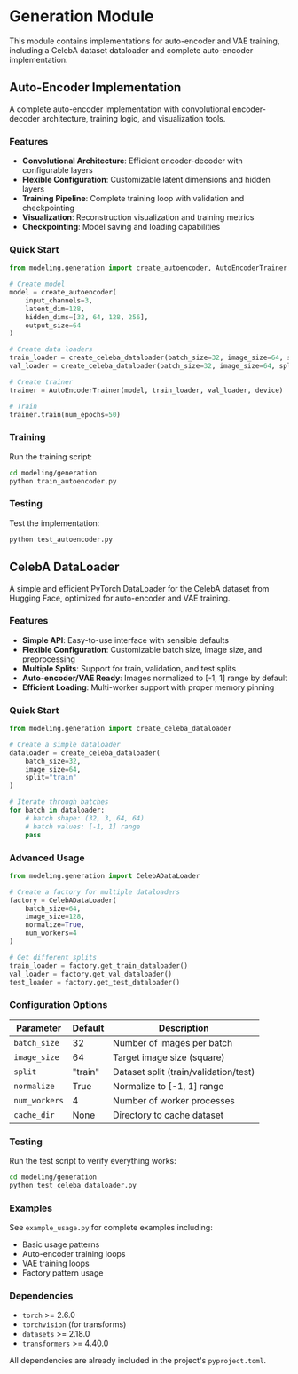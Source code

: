 # Generation Module

This module contains implementations for auto-encoder and VAE training, including a CelebA dataset dataloader and complete auto-encoder implementation.

## Auto-Encoder Implementation

A complete auto-encoder implementation with convolutional encoder-decoder architecture, training logic, and visualization tools.

### Features

- **Convolutional Architecture**: Efficient encoder-decoder with configurable layers
- **Flexible Configuration**: Customizable latent dimensions and hidden layers
- **Training Pipeline**: Complete training loop with validation and checkpointing
- **Visualization**: Reconstruction visualization and training metrics
- **Checkpointing**: Model saving and loading capabilities

### Quick Start

```python
from modeling.generation import create_autoencoder, AutoEncoderTrainer, create_celeba_dataloader

# Create model
model = create_autoencoder(
    input_channels=3,
    latent_dim=128,
    hidden_dims=[32, 64, 128, 256],
    output_size=64
)

# Create data loaders
train_loader = create_celeba_dataloader(batch_size=32, image_size=64, split="train")
val_loader = create_celeba_dataloader(batch_size=32, image_size=64, split="validation")

# Create trainer
trainer = AutoEncoderTrainer(model, train_loader, val_loader, device)

# Train
trainer.train(num_epochs=50)
```

### Training

Run the training script:

```bash
cd modeling/generation
python train_autoencoder.py
```

### Testing

Test the implementation:

```bash
python test_autoencoder.py
```

## CelebA DataLoader

A simple and efficient PyTorch DataLoader for the CelebA dataset from Hugging Face, optimized for auto-encoder and VAE training.

### Features

- **Simple API**: Easy-to-use interface with sensible defaults
- **Flexible Configuration**: Customizable batch size, image size, and preprocessing
- **Multiple Splits**: Support for train, validation, and test splits
- **Auto-encoder/VAE Ready**: Images normalized to [-1, 1] range by default
- **Efficient Loading**: Multi-worker support with proper memory pinning

### Quick Start

```python
from modeling.generation import create_celeba_dataloader

# Create a simple dataloader
dataloader = create_celeba_dataloader(
    batch_size=32,
    image_size=64,
    split="train"
)

# Iterate through batches
for batch in dataloader:
    # batch shape: (32, 3, 64, 64)
    # batch values: [-1, 1] range
    pass
```

### Advanced Usage

```python
from modeling.generation import CelebADataLoader

# Create a factory for multiple dataloaders
factory = CelebADataLoader(
    batch_size=64,
    image_size=128,
    normalize=True,
    num_workers=4
)

# Get different splits
train_loader = factory.get_train_dataloader()
val_loader = factory.get_val_dataloader()
test_loader = factory.get_test_dataloader()
```

### Configuration Options

| Parameter     | Default | Description                           |
| ------------- | ------- | ------------------------------------- |
| `batch_size`  | 32      | Number of images per batch            |
| `image_size`  | 64      | Target image size (square)            |
| `split`       | "train" | Dataset split (train/validation/test) |
| `normalize`   | True    | Normalize to [-1, 1] range            |
| `num_workers` | 4       | Number of worker processes            |
| `cache_dir`   | None    | Directory to cache dataset            |

### Testing

Run the test script to verify everything works:

```bash
cd modeling/generation
python test_celeba_dataloader.py
```

### Examples

See `example_usage.py` for complete examples including:

- Basic usage patterns
- Auto-encoder training loops
- VAE training loops
- Factory pattern usage

### Dependencies

- `torch` >= 2.6.0
- `torchvision` (for transforms)
- `datasets` >= 2.18.0
- `transformers` >= 4.40.0

All dependencies are already included in the project's `pyproject.toml`.
